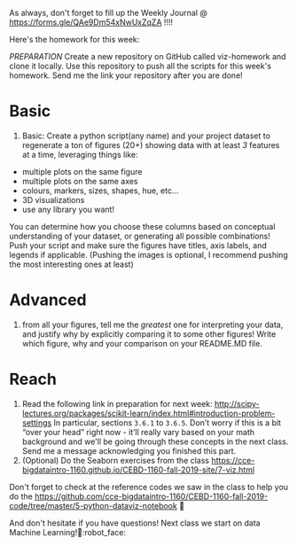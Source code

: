 As always, don't forget to fill up the Weekly Journal @ https://forms.gle/QAe9Dm54xNwUxZqZA !!!!

Here's the homework for this week:

*PREPARATION*
Create a new repository on GitHub called viz-homework and clone it locally.
Use this repository to push all the scripts for this week's homework. Send me the link your repository after you are done!

# Basic
1. Basic: Create a python script(any name) and your project dataset to regenerate a ton of figures (20+) showing data with at least *3* features at a time, leveraging things like:
* multiple plots on the same figure
* multiple plots on the same axes
* colours, markers, sizes, shapes, hue, etc...
* 3D visualizations
* use any library you want!

 You can determine how you choose these columns based on conceptual understanding of your dataset, or generating all possible combinations! Push your script and make sure the figures have titles, axis labels, and legends if applicable. (Pushing the images is optional, I recommend pushing the most interesting ones at least)

# Advanced
1. from all your figures, tell me the *greatest* one for interpreting your data, and justify why by explicitly comparing it to some other figures! Write which figure, why and your comparison on your README.MD file.

# Reach
1. Read the following link in preparation for next week: http://scipy-lectures.org/packages/scikit-learn/index.html#introduction-problem-settings
In particular, sections `3.6.1` to `3.6.5`. Don’t worry if this is a bit “over your head” right now - it’ll really vary based on your math background and we'll be going through these concepts in the next class. Send me a message acknowledging you finished this part.
2. (Optional) Do the Seaborn exercises from the class https://cce-bigdataintro-1160.github.io/CEBD-1160-fall-2019-site/7-viz.html

Don't forget to check at the reference codes we saw in the class to help you do the https://github.com/cce-bigdataintro-1160/CEBD-1160-fall-2019-code/tree/master/5-python-dataviz-notebook :book:

And don't hesitate if you have questions! Next class we start on data Machine Learning!:brain::robot_face: